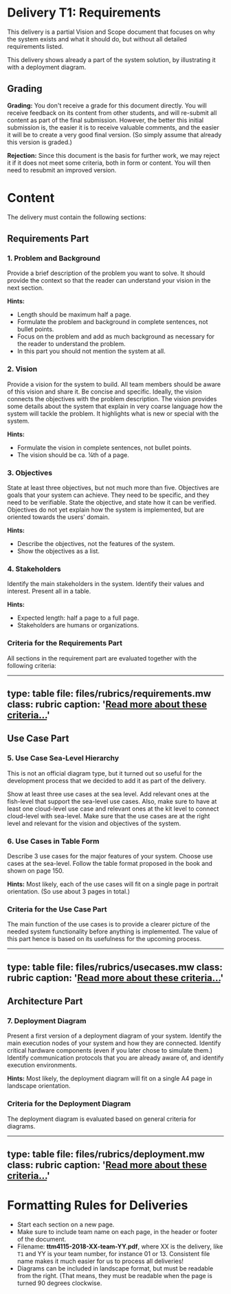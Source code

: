 # Delivery T1: Requirements

This delivery is a partial Vision and Scope document that focuses on why the system exists and what it should do, 
but without all detailed requirements listed. 

This delivery shows already a part of the system solution, by illustrating it with a deployment diagram.



## Grading

**Grading:** You don't receive a grade for this document directly. You will receive feedback on its content from other students, and will re-submit all content as part of the final submission. However, the better this initial submission is, the easier it is to receive valuable comments, and the easier it will be to create a very good final version. (So simply assume that already this version is graded.)

**Rejection:** Since this document is the basis for further work, we may reject it if it does not meet some criteria, both in form or content. You will then need to resubmit an improved version.


# Content

The delivery must contain the following sections:

## Requirements Part

### 1. Problem and Background
 
Provide a brief description of the problem you want to solve. It should provide the context so that the reader can understand your vision in the next section.

**Hints:**

* Length should be maximum half a page.
* Formulate the problem and background in complete sentences, not bullet points.
* Focus on the problem and add as much background as necessary for the reader to understand the problem.
* In this part you should not mention the system at all.


### 2. Vision	

Provide a vision for the system to build.
All team members should be aware of this vision and share it.
Be concise and specific.
Ideally, the vision connects the objectives with the problem description.
The vision provides some details about the system that explain in very coarse language how the system will tackle the problem.
It highlights what is new or special with the system.

**Hints:**

* Formulate the vision in complete sentences, not bullet points.
* The vision should be ca. ¼th of a page.


### 3. Objectives

State at least three objectives, but not much more than five. Objectives are goals that your system can achieve. They need to be specific, and they need to be verifiable. State the objective, and state how it can be verified.
Objectives do not yet explain how the system is implemented, but are oriented towards the users' domain.

**Hints:** 

* Describe the objectives, not the features of the system.
* Show the objectives as a list.


### 4. Stakeholders
	
Identify the main stakeholders in the system. Identify their values and interest. Present all in a table. 

**Hints:** 

* Expected length: half a page to a full page.
* Stakeholders are humans or organizations.


### Criteria for the Requirements Part

All sections in the requirement part are evaluated together with the following criteria:

---
type: table
file: files/rubrics/requirements.mw
class: rubric
caption: '<a href="learning-grading.html#grading-criteria">Read more about these criteria...</a>'
---

## Use Case Part




### 5. Use Case Sea-Level Hierarchy

This is not an official diagram type, but it turned out so useful for the development process that we decided to add it as part of the delivery.

Show at least three use cases at the sea level. Add relevant ones at the fish-level that support the sea-level use cases. Also, make sure to have at least one cloud-level use case and relevant ones at the kit level to connect cloud-level with sea-level. Make sure that the use cases are at the right level and relevant for the vision and objectives of the system.

<!--
* **Task:** Present a use case diagram that covers the major features of your system.
* **Evaluation:** Completeness, plausibility, correctness of syntax, layout, clarity.
* **Hints:** Present a use case diagram that covers the major features of your system. Most likely, the use case diagram will fit on a single A4 page in landscape orientation. This diagram can show more use cases than you will detail in the next task. **This diagram type is shown in the compendium, page 149.** 
-->

### 6. Use Cases in Table Form

Describe 3 use cases for the major features of your system. Choose use cases at the sea-level. Follow the table format proposed in the book and shown on page 150.

**Hints:** Most likely, each of the use cases will fit on a single page in portrait orientation. (So use about 3 pages in total.)


### Criteria for the Use Case Part

The main function of the use cases is to provide a clearer picture of the needed system functionality before anything is implemented. 
The value of this part hence is based on its usefulness for the upcoming process.

---
type: table
file: files/rubrics/usecases.mw
class: rubric
caption: '<a href="learning-grading.html#grading-criteria">Read more about these criteria...</a>'
---


## Architecture Part



### 7. Deployment Diagram

Present a first version of a deployment diagram of your system. Identify the main execution nodes of your system and how they are connected. Identify critical hardware components (even if you later chose to simulate them.) Identify communication protocols that you are already aware of, and identify execution environments.


**Hints:** Most likely, the deployment diagram will fit on a single A4 page in landscape orientation.


### Criteria for the Deployment Diagram


The deployment diagram is evaluated based on general criteria for diagrams.


---
type: table
file: files/rubrics/deployment.mw
class: rubric
caption: '<a href="learning-grading.html#grading-criteria">Read more about these criteria...</a>'
---


# Formatting Rules for Deliveries

* Start each section on a new page. 
* Make sure to include team name on each page, in the header or footer of the document.
* Filename: **ttm4115-2018-XX-team-YY.pdf**, where XX is the delivery, like `T1` and YY is your team number, for instance 01 or 13. Consistent file name makes it much easier for us to process all deliveries!
* Diagrams can be included in landscape format, but must be readable from the right. (That means, they must be readable when the page is turned 90 degrees clockwise.
